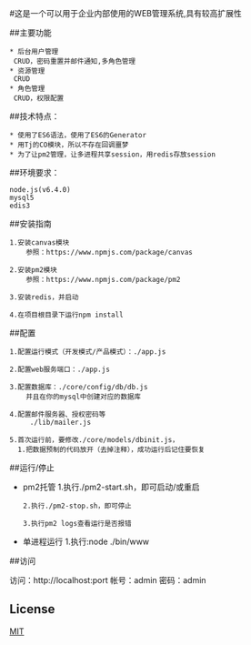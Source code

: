 #这是一个可以用于企业内部使用的WEB管理系统,具有较高扩展性

##主要功能

    * 后台用户管理
     CRUD，密码重置并邮件通知,多角色管理
    * 资源管理
     CRUD
    * 角色管理
     CRUD，权限配置
   
##技术特点：

    * 使用了ES6语法，使用了ES6的Generator
    * 用Tj的CO模块，所以不存在回调噩梦
    * 为了让pm2管理，让多进程共享session，用redis存放session
   
##环境要求：

    node.js(v6.4.0)
    mysql5
    edis3
   
##安装指南

    1.安装canvas模块
        参照：https://www.npmjs.com/package/canvas
        
    2.安装pm2模块
        参照：https://www.npmjs.com/package/pm2
        
    3.安装redis，并启动
    
    4.在项目根目录下运行npm install
    
##配置

    1.配置运行模式（开发模式/产品模式）：./app.js
    
    2.配置web服务端口：./app.js
    
    3.配置数据库：./core/config/db/db.js
        并且在你的mysql中创建对应的数据库
        
    4.配置邮件服务器、授权密码等
         ./lib/mailer.js
        
    5.首次运行前，要修改./core/models/dbinit.js，
      1.把数据预制的代码放开（去掉注释），成功运行后记住要恢复
    
##运行/停止

  * pm2托管
        1.执行./pm2-start.sh，即可启动/或重启

        2.执行./pm2-stop.sh，即可停止
        
        3.执行pm2 logs查看运行是否报错
        
  * 单进程运行
        1.执行:node ./bin/www

##访问

   访问：http://localhost:port
   帐号：admin
   密码：admin
        
## License

  [MIT](LICENSE)

  
    
  
